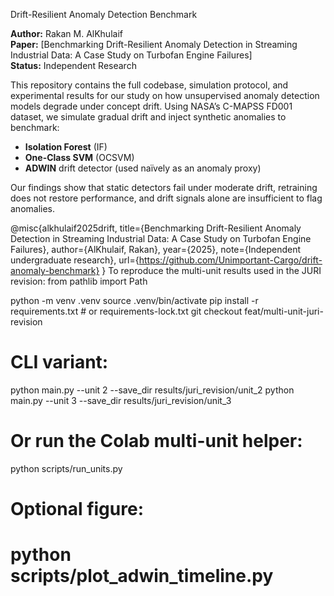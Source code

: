 Drift-Resilient Anomaly Detection Benchmark

**Author:** Rakan M. AlKhulaif  
**Paper:** [Benchmarking Drift-Resilient Anomaly Detection in Streaming Industrial Data: A Case Study on Turbofan Engine Failures]  
**Status:** Independent Research  

This repository contains the full codebase, simulation protocol, and experimental results for our study on how unsupervised anomaly detection models degrade under concept drift. Using NASA’s C-MAPSS FD001 dataset, we simulate gradual drift and inject synthetic anomalies to benchmark:

- **Isolation Forest** (IF)
- **One-Class SVM** (OCSVM)
- **ADWIN** drift detector (used naïvely as an anomaly proxy)

Our findings show that static detectors fail under moderate drift, retraining does not restore performance, and drift signals alone are insufficient to flag anomalies.


@misc{alkhulaif2025drift,
  title={Benchmarking Drift-Resilient Anomaly Detection in Streaming Industrial Data: A Case Study on Turbofan Engine Failures},
  author={AlKhulaif, Rakan},
  year={2025},
  note={Independent undergraduate research},
  url={https://github.com/Unimportant-Cargo/drift-anomaly-benchmark}
}
To reproduce the multi-unit results used in the JURI revision:
from pathlib import Path

python -m venv .venv
source .venv/bin/activate
pip install -r requirements.txt  # or requirements-lock.txt
git checkout feat/multi-unit-juri-revision
# CLI variant:
python main.py --unit 2 --save_dir results/juri_revision/unit_2
python main.py --unit 3 --save_dir results/juri_revision/unit_3
# Or run the Colab multi-unit helper:
python scripts/run_units.py
# Optional figure:
# python scripts/plot_adwin_timeline.py
